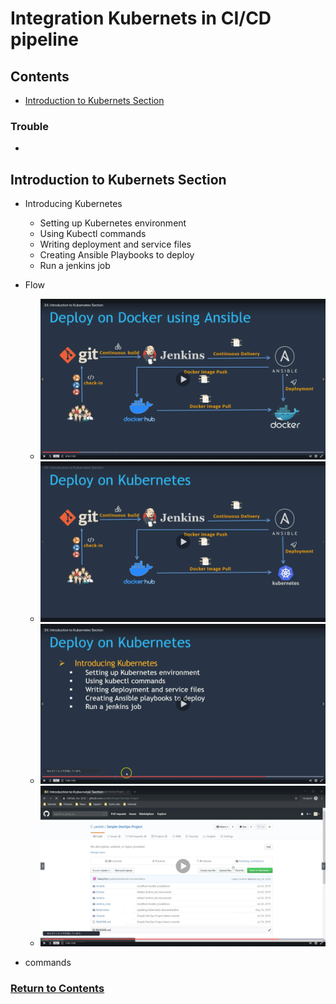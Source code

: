 # Integration Kubernets in CI/CD pipeline

<a id="contents"></a>

## Contents

* [Introduction to Kubernets Section](#kubernets_intro)

### Trouble
* 


<a id="kubernets_intro"></a>

## Introduction to Kubernets Section

* Introducing Kubernetes
  * Setting up Kubernetes environment
  * Using Kubectl commands
  * Writing deployment and service files
  * Creating Ansible Playbooks to deploy
  * Run a jenkins job

* Flow
  * ![Image](../src/Images/Section06/intro001.png)
  * ![Image](../src/Images/Section06/intro002.png)
  * ![Image](../src/Images/Section06/intro003.png)
  * ![Image](../src/Images/Section06/intro004.png)

* commands

### [Return to Contents](#contents)
